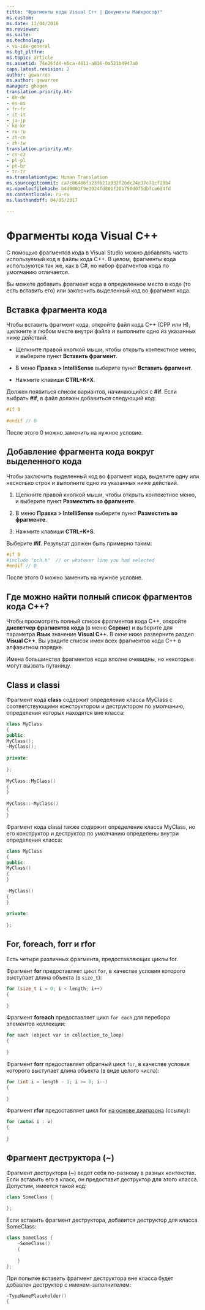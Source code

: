 ```yaml
---
title: "Фрагменты кода Visual C++ | Документы Майкрософт"
ms.custom: 
ms.date: 11/04/2016
ms.reviewer: 
ms.suite: 
ms.technology:
- vs-ide-general
ms.tgt_pltfrm: 
ms.topic: article
ms.assetid: 74e26fd4-e5ca-4611-a816-0a521b4947a0
caps.latest.revision: 2
author: gewarren
ms.author: gewarren
manager: ghogen
translation.priority.ht:
- de-de
- es-es
- fr-fr
- it-it
- ja-jp
- ko-kr
- ru-ru
- zh-cn
- zh-tw
translation.priority.mt:
- cs-cz
- pl-pl
- pt-br
- tr-tr
ms.translationtype: Human Translation
ms.sourcegitcommit: ca7c86466fa23fb21a932f26dc24e37c71cf29b4
ms.openlocfilehash: b4d0801f9e3924fd801f30b750d0f5dbfca634fd
ms.contentlocale: ru-ru
ms.lasthandoff: 04/05/2017

---
```

# <a name="visual-c-code-snippets"></a>Фрагменты кода Visual C++
С помощью фрагментов кода в Visual Studio можно добавлять часто используемый код в файлы кода C++. В целом, фрагменты кода используются так же, как в C#, но набор фрагментов кода по умолчанию отличается.  
  
 Вы можете добавить фрагмент кода в определенное место в коде (то есть вставить его) или заключить выделенный код во фрагмент кода.  
  
## <a name="inserting-a-code-snippet"></a>Вставка фрагмента кода  
 Чтобы вставить фрагмент кода, откройте файл кода C++ (CPP или H), щелкните в любом месте внутри файла и выполните одно из указанных ниже действий.  
  
-   Щелкните правой кнопкой мыши, чтобы открыть контекстное меню, и выберите пункт **Вставить фрагмент**.  
  
-   В меню **Правка > IntelliSense** выберите пункт **Вставить фрагмент**.  
  
-   Нажмите клавиши **CTRL+K+X**.  
  
 Должен появиться список вариантов, начинающийся с **#if**. Если выбрать **#if**, в файл должен добавиться следующий код:  
  
```cpp  
#if 0  
  
#endif // 0  
```  
  
 После этого 0 можно заменить на нужное условие.  
  
## <a name="using-a-code-snippet-to-surround-selected-code"></a>Добавление фрагмента кода вокруг выделенного кода  
 Чтобы заключить выделенный код во фрагмент кода, выделите одну или несколько строк и выполните одно из указанных ниже действий.  
  
1.  Щелкните правой кнопкой мыши, чтобы открыть контекстное меню, и выберите пункт **Разместить во фрагменте**.  
  
2.  В меню **Правка > IntelliSense** выберите пункт **Разместить во фрагменте**.  
  
3.  Нажмите клавиши **CTRL+K+S**.  
  
 Выберите **#if**. Результат должен быть примерно таким:  
  
```cpp  
#if 0  
#include "pch.h"  // or whatever line you had selected  
#endif // 0  
```  
  
 После этого 0 можно заменить на нужное условие.  
  
## <a name="where-can-i-find-a-complete-list-of-the-c-code-snippets"></a>Где можно найти полный список фрагментов кода C++?  
 Чтобы просмотреть полный список фрагментов кода C++, откройте **диспетчер фрагментов кода** (в меню **Сервис**) и выберите для параметра **Язык** значение **Visual C++**. В окне ниже разверните раздел **Visual C++**. Вы увидите список имен всех фрагментов кода C++ в алфавитном порядке.  
  
 Имена большинства фрагментов кода вполне очевидны, но некоторые могут вызвать путаницу.  
  
## <a name="class-vs-classi"></a>Class и classi  
 Фрагмент кода **class** содержит определение класса MyClass с соответствующими конструктором и деструктором по умолчанию, определения которых находятся вне класса:  
  
```cpp  
class MyClass  
{  
public:  
MyClass();  
~MyClass();  
  
private:  
  
};  
  
MyClass::MyClass()  
{  
}  
  
MyClass::~MyClass()  
{  
}  
```  
  
 Фрагмент кода classi также содержит определение класса MyClass, но его конструктор и деструктор по умолчанию определены внутри определения класса:  
  
```cpp  
class MyClass  
{  
public:  
MyClass()  
{  
}  
  
~MyClass()  
{  
}  
  
private:  
  
};  
```  
  
## <a name="for-vs-foreach-vs-forr-vs-rfor"></a>For, foreach, forr и rfor  
 Есть четыре различных фрагмента, предоставляющих циклы for.  
  
 Фрагмент **for** предоставляет цикл `for`, в качестве условия которого выступает длина объекта (в `size_t`):  
  
```cpp  
for (size_t i = 0; i < length; i++)  
{  
  
}  
```  
  
 Фрагмент **foreach** предоставляет цикл `for each` для перебора элементов коллекции:  
  
```cpp  
for each (object var in collection_to_loop)  
{  
  
}  
```  
  
 Фрагмент **forr** предоставляет обратный цикл `for`, в качестве условия которого выступает длина объекта (в виде целого числа):  
  
```cpp  
for (int i = length - 1; i >= 0; i--)  
{  
  
}  
```  
  
 Фрагмент **rfor** предоставляет цикл for [на основе диапазона](/cpp/cpp/range-based-for-statement-cpp) (ссылку):  
  
```cpp  
for (auto& i : v)  
{  
  
}  
```  
  
## <a name="the-destructor-snippet-"></a>Фрагмент деструктора (~)  
 Фрагмент деструктора (**~**) ведет себя по-разному в разных контекстах. Если вставить его в класс, он предоставит деструктор для этого класса. Допустим, имеется такой код:  
  
```cpp  
class SomeClass {  
  
};  
```  
  
 Если вставить фрагмент деструктора, добавится деструктор для класса SomeClass:  
  
```cpp  
class SomeClass {  
    ~SomeClass()  
    {  
  
    }  
};  
```  
  
 При попытке вставить фрагмент деструктора вне класса будет добавлен деструктор с именем-заполнителем:  
  
```cpp  
~TypeNamePlaceholder()  
{  
  
```
